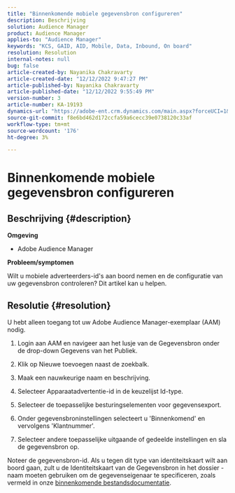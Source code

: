 ```yaml
---
title: "Binnenkomende mobiele gegevensbron configureren"
description: Beschrijving
solution: Audience Manager
product: Audience Manager
applies-to: "Audience Manager"
keywords: "KCS, GAID, AID, Mobile, Data, Inbound, On board"
resolution: Resolution
internal-notes: null
bug: false
article-created-by: Nayanika Chakravarty
article-created-date: "12/12/2022 9:47:27 PM"
article-published-by: Nayanika Chakravarty
article-published-date: "12/12/2022 9:55:49 PM"
version-number: 3
article-number: KA-19193
dynamics-url: "https://adobe-ent.crm.dynamics.com/main.aspx?forceUCI=1&pagetype=entityrecord&etn=knowledgearticle&id=fdc3858b-667a-ed11-81ac-6045bd006b25"
source-git-commit: f8e6bd462d172ccfa59a6cecc39e0738120c33af
workflow-type: tm+mt
source-wordcount: '176'
ht-degree: 3%

---
```


# Binnenkomende mobiele gegevensbron configureren

## Beschrijving {#description}


<b>Omgeving</b>

- Adobe Audience Manager

<b>Probleem/symptomen</b>

Wilt u mobiele adverteerders-id&#39;s aan boord nemen en de configuratie van uw gegevensbron controleren? Dit artikel kan u helpen.


## Resolutie {#resolution}


U hebt alleen toegang tot uw Adobe Audience Manager-exemplaar (AAM) nodig.

1) Login aan AAM en navigeer aan het lusje van de Gegevensbron onder de drop-down Gegevens van het Publiek.

2) Klik op Nieuwe toevoegen naast de zoekbalk.

3) Maak een nauwkeurige naam en beschrijving.

4) Selecteer Apparaatadvertentie-id in de keuzelijst Id-type.

5) Selecteer de toepasselijke besturingselementen voor gegevensexport.

6) Onder gegevensbroninstellingen selecteert u &#39;Binnenkomend&#39; en vervolgens &#39;Klantnummer&#39;.

7) Selecteer andere toepasselijke uitgaande of gedeelde instellingen en sla de gegevensbron op.

Noteer de gegevensbron-id. Als u tegen dit type van identiteitskaart wilt aan boord gaan, zult u de Identiteitskaart van de Gegevensbron in het dossier - naam moeten gebruiken om de gegevenseigenaar te specificeren, zoals vermeld in onze [binnenkomende bestandsdocumentatie](https://experienceleague.adobe.com/docs/audience-manager/user-guide/implementation-integration-guides/sending-audience-data/batch-data-transfer-process/inbound-s3-filenames.html?lang=en).

